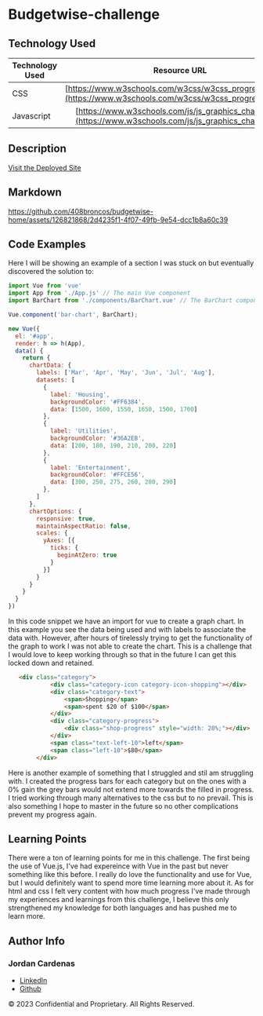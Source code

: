 # Budgetwise-challenge


## Technology Used 

| Technology Used         | Resource URL           | 
| ------------- |:-------------:|   
| CSS   | [https://www.w3schools.com/w3css/w3css_progressbar.asp](https://www.w3schools.com/w3css/w3css_progressbar.asp) 
| Javascript| [https://www.w3schools.com/js/js_graphics_chartjs.asp](https://www.w3schools.com/js/js_graphics_chartjs.asp) |


## Description 

[Visit the Deployed Site](https://408broncos.github.io/budgetwise-home/)


## Markdown



https://github.com/408broncos/budgetwise-home/assets/126821868/2d4235f1-4f07-49fb-9e54-dcc1b8a60c39



## Code Examples

Here I will be showing an example of a section I was stuck on but eventually discovered the solution to:


```js
import Vue from 'vue'
import App from './App.js' // The main Vue component
import BarChart from './components/BarChart.vue' // The BarChart component

Vue.component('bar-chart', BarChart);

new Vue({
  el: '#app',
  render: h => h(App),
  data() {
    return {
      chartData: {
        labels: ['Mar', 'Apr', 'May', 'Jun', 'Jul', 'Aug'],
        datasets: [
          {
            label: 'Housing',
            backgroundColor: '#FF6384',
            data: [1500, 1600, 1550, 1650, 1500, 1700]
          },
          {
            label: 'Utilities',
            backgroundColor: '#36A2EB',
            data: [200, 180, 190, 210, 200, 220] 
          },
          {
            label: 'Entertainment',
            backgroundColor: '#FFCE56',
            data: [300, 250, 275, 260, 280, 290]
          },
        ]
      },
      chartOptions: {
        responsive: true,
        maintainAspectRatio: false,
        scales: {
          yAxes: [{
            ticks: {
              beginAtZero: true
            }
          }]
        }
      }
    }
  }
})

```
In this code snippet we have an import for vue to create a graph chart. In this example you see the data being used and with labels to associate the data with. However, after hours of tirelessly trying to get the functionality of the graph to work I was not able to create the chart. This is a challenge that I would love to keep working through so that in the future I can get this locked down and retained.

```html
   <div class="category">
            <div class="category-icon category-icon-shopping"></div>
            <div class="category-text">
                <span>Shopping</span>
                <span>spent $20 of $100</span>
            </div>
            <div class="category-progress">
                <div class="shop-progress" style="width: 20%;"></div>
            </div>
            <span class="text-left-10">left</span>
            <span class="left-10">$80</span>
        </div>
```
Here is another example of something that I struggled and stil am struggling with. I created the progress bars for each category but on the ones with a 0% gain the grey bars would not extend more towards the filled in progress. I tried working through many alternatives to the css but to no prevail. This is also something I hope to master in the future so no other complications prevent my progress again.


## Learning Points 

There were a ton of learning points for me in this challenge. The first being the use of Vue.js, I've had expereince with Vue in the past but never something like this before. I really do love the functionality and use for Vue, but I would definitely want to spend more time learning more about it. As for html and css I felt very content with how much progress I've made through my experiences and learnings from this challenge, I believe this only strengthened my knowledge for both languages and has pushed me to learn more.


## Author Info

### Jordan Cardenas 
* [LinkedIn](https://www.linkedin.com/in/jordan-cardenas-87a58520b/)
* [Github](https://github.com/408broncos)

© 2023 Confidential and Proprietary. All Rights Reserved.
